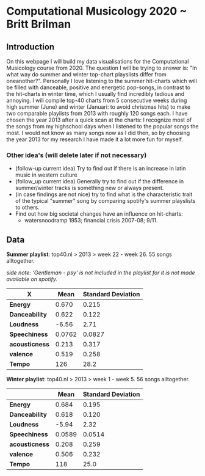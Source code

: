 # Computational Musicology 2020 ~ Britt Brilman

## Introduction
On this webpage I will build my data visualisations for the Computational Musicology course from 2020. The question I will be trying to answer is: "In what way do summer and winter top-chart playslists differ from oneanother?". Personally I love listening to the summer hit-charts which will be filled with danceable, positive and energetic pop-songs, in contrast to the hit-charts in winter time, which I usually find incredibly tedious and annoying. I will compile top-40 charts from 5 consecutive weeks during high summer (June) and winter (Januari: to avoid christmas hits) to make two comparable playlists from 2013 with roughly 120 songs each. I have chosen the year 2013 after a quick scan at the charts: I recognize most of the songs from my highschool days when I listened to the popular songs the most. I would not know as many songs now as I did then, so by choosing the year 2013 for my research I have made it a lot more fun for myself. 

### Other idea's (will delete later if not necessary)
- (follow-up current idea) Try to find out if there is an increase in latin music in western culture
- (follow_up current idea) Generally try to find out if the difference in summer/winter tracks is something new or always present.
- (in case findings are not nice) try to find what is the characteristic trait of the typical "summer" song by comparing spotify's summer playslists to others. 
- Find out how big societal changes have an influence on hit-charts:  
  - watersnoodramp 1953; financial crisis 2007-08; 9/11. 

## Data
**Summer playlist**: top40.nl > 2013 > week 22 - week 26. 55 songs alltogether.

*side note: 'Gentleman - psy' is not included in the playlist for it is not made available on spotify.* 

X|Mean | Standard Deviation
---|---|---
**Energy**|0.670|0.215
**Danceability**|0.622|0.122
**Loudness**|-6.56|2.71
**Speechiness**|0.0762|0.0827
**acousticness**|0.213|0.317
**valence**|0.519|0.258
**Tempo**|126|28.2


**Winter playlist**: top40.nl > 2013 > week 1 - week 5. 56 songs alltogether. 

| |Mean | Standard Deviation
---|---|---
**Energy**|0.684|0.195
**Danceability**|0.618|0.120
**Loudness**|-5.94|2.32
**Speechiness**|0.0589|0.0514
**acousticness**|0.208|0.259
**valence**|0.506|0.232
**Tempo**|118|25.0
